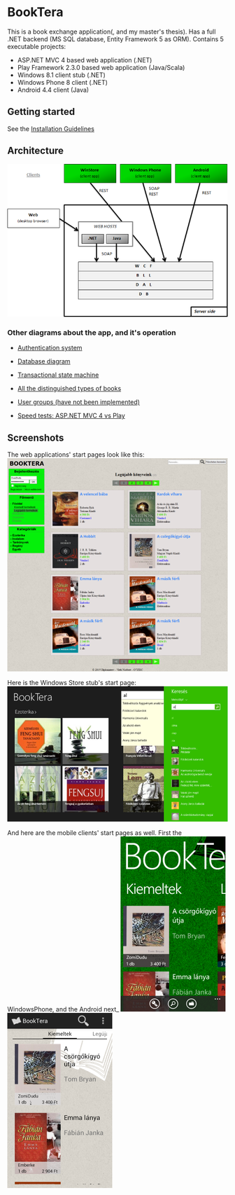 BookTera
========

This is a book exchange application(, and my master's thesis). Has a full .NET backend (MS SQL database, Entity Framework 5 as ORM). Contains 5 executable projects:
*	ASP.NET MVC 4 based web application (.NET)
*	Play Framework 2.3.0 based web application (Java/Scala)
*	Windows 8.1 client stub (.NET)
*	Windows Phone 8 client (.NET)
*	Android 4.4 client (Java)

Getting started
---------------

See the [Installation Guidelines]

Architecture
------------

![Architecture][Architecture]

### Other diagrams about the app, and it's operation

* [Authentication system][Authentication]
* [Database diagram][Database]
* [Transactional state machine][TransactionOpportunities]
* [All the distinguished types of books][BookTypes]
* [User groups (have not been implemented)][UserGroups]

* [Speed tests: ASP.NET MVC 4 vs Play][SpeedTests]

Screenshots
-----------

The web applications' start pages look like this:
![WebStartPage][WebStartPage]

Here is the Windows Store stub's start page:
![Win8StartPage][Win8StartPage]

And here are the mobile clients' start pages as well. First the WindowsPhone, and the Android next_
![WindowsPhoneStartPage][WindowsPhoneStartPage]
![AndroidStartPage][AndroidStartPage]



[Installation Guidelines]: https://github.com/nvirth/BookTera/blob/master/Helpers/Installation%20Guidelines/Installation%20Guidelines.docx

[Architecture]: https://github.com/nvirth/BookTera/blob/master/Helpers/Diagrams/Architecture.png "Architecture"
[Authentication]: https://github.com/nvirth/BookTera/blob/master/Helpers/Diagrams/Authentication.png "Authentication"
[BookTypes]: https://github.com/nvirth/BookTera/blob/master/Helpers/Diagrams/Book%20types.png "BookTypes"
[Database]: https://github.com/nvirth/BookTera/blob/master/Helpers/Diagrams/Database.png "Database"
[TransactionOpportunities]: https://github.com/nvirth/BookTera/blob/master/Helpers/Diagrams/Transaction%20opportunities.png "TransactionOpportunities"
[UserGroups]: https://github.com/nvirth/BookTera/blob/master/Helpers/Diagrams/UserGroups.png "UserGroups"
[SpeedTests]: https://github.com/nvirth/BookTera/blob/master/Helpers/Diagrams/SpeedTests/ "SpeedTests"

[WebStartPage]: https://github.com/nvirth/BookTera/blob/master/Helpers/Screenshots/Web%20-%20StartPage.png "WebStartPage"
[Win8StartPage]: https://github.com/nvirth/BookTera/blob/master/Helpers/Screenshots/Win8%20-%20StartPage.png "Win8StartPage"
[AndroidStartPage]: https://github.com/nvirth/BookTera/blob/master/Helpers/Screenshots/Android%20-%20StartPage.png "AndroidStartPage"
[WindowsPhoneStartPage]: https://github.com/nvirth/BookTera/blob/master/Helpers/Screenshots/WindowsPhone%20-%20StartPage.png "WindowsPhoneStartPage"